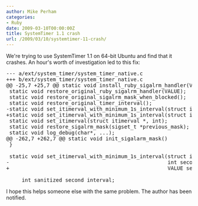 ```yaml
---
author: Mike Perham
categories:
- Ruby
date: 2009-03-10T00:00:00Z
title: SystemTimer 1.1 crash
url: /2009/03/10/systemtimer-11-crash/
---
```


We're trying to use SystemTimer 1.1 on 64-bit Ubuntu and find that it crashes. An hour's worth of investigation led to this fix:

<pre lang="diff">--- a/ext/system_timer/system_timer_native.c
+++ b/ext/system_timer/system_timer_native.c
@@ -25,7 +25,7 @@ static void install_ruby_sigalrm_handler(VALUE);
 static void restore_original_ruby_sigalrm_handler(VALUE);
 static void restore_original_sigalrm_mask_when_blocked();
 static void restore_original_timer_interval();
-static void set_itimerval_with_minimum_1s_interval(struct itimerval *, int);
+static void set_itimerval_with_minimum_1s_interval(struct itimerval *, VALUE);
 static void set_itimerval(struct itimerval *, int);
 static void restore_sigalrm_mask(sigset_t *previous_mask);
 static void log_debug(char*, ...);
@@ -262,7 +262,7 @@ static void init_sigalarm_mask()
 }

 static void set_itimerval_with_minimum_1s_interval(struct itimerval *value,
-                                                   int seconds) {
+                                                   VALUE seconds) {

     int sanitized_second_interval;
</pre>

I hope this helps someone else with the same problem. The author has been notified.
